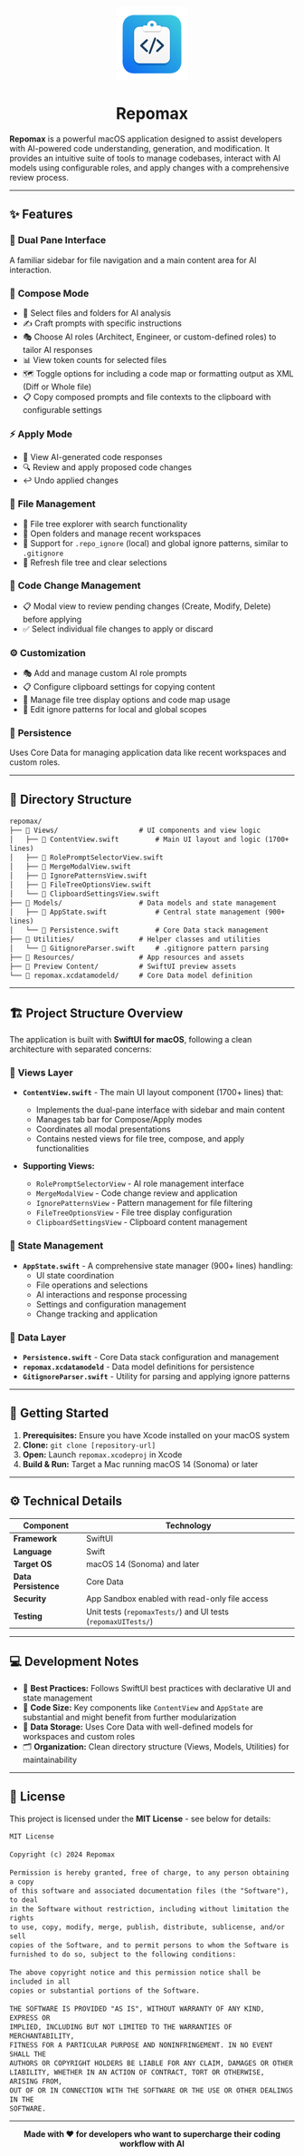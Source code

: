 <div align="center">

<img src="repomax/Resources/Assets.xcassets/AppIcon.appiconset/icon_128.png" alt="Repomax App Icon" width="128" height="128" />

# Repomax

</div>

**Repomax** is a powerful macOS application designed to assist developers with AI-powered code understanding, generation, and modification. It provides an intuitive suite of tools to manage codebases, interact with AI models using configurable roles, and apply changes with a comprehensive review process.

---

## ✨ Features

### 🎯 **Dual Pane Interface**
A familiar sidebar for file navigation and a main content area for AI interaction.

### 📝 **Compose Mode**
- 📁 Select files and folders for AI analysis
- ✍️ Craft prompts with specific instructions  
- 🎭 Choose AI roles (Architect, Engineer, or custom-defined roles) to tailor AI responses
- 📊 View token counts for selected files
- 🗺️ Toggle options for including a code map or formatting output as XML (Diff or Whole file)
- 📋 Copy composed prompts and file contexts to the clipboard with configurable settings

### ⚡ **Apply Mode**
- 👀 View AI-generated code responses
- 🔍 Review and apply proposed code changes
- ↩️ Undo applied changes

### 📂 **File Management**
- 🌳 File tree explorer with search functionality
- 📁 Open folders and manage recent workspaces
- 🚫 Support for `.repo_ignore` (local) and global ignore patterns, similar to `.gitignore`
- 🔄 Refresh file tree and clear selections

### 🔄 **Code Change Management**
- 📋 Modal view to review pending changes (Create, Modify, Delete) before applying
- ✅ Select individual file changes to apply or discard

### ⚙️ **Customization**
- 🎭 Add and manage custom AI role prompts
- 📋 Configure clipboard settings for copying content
- 🌳 Manage file tree display options and code map usage
- 🚫 Edit ignore patterns for local and global scopes

### 💾 **Persistence**
Uses Core Data for managing application data like recent workspaces and custom roles.

---

## 📁 Directory Structure

```
repomax/
├── 📁 Views/                    # UI components and view logic
│   ├── 📄 ContentView.swift         # Main UI layout and logic (1700+ lines)
│   ├── 📄 RolePromptSelectorView.swift
│   ├── 📄 MergeModalView.swift
│   ├── 📄 IgnorePatternsView.swift
│   ├── 📄 FileTreeOptionsView.swift
│   └── 📄 ClipboardSettingsView.swift
├── 📁 Models/                   # Data models and state management
│   ├── 📄 AppState.swift            # Central state management (900+ lines)
│   └── 📄 Persistence.swift         # Core Data stack management
├── 📁 Utilities/                # Helper classes and utilities
│   └── 📄 GitignoreParser.swift     # .gitignore pattern parsing
├── 📁 Resources/                # App resources and assets
├── 📁 Preview Content/          # SwiftUI preview assets
└── 📄 repomax.xcdatamodeld/     # Core Data model definition
```

---

## 🏗️ Project Structure Overview

The application is built with **SwiftUI for macOS**, following a clean architecture with separated concerns:

### 🎨 **Views Layer**
- **`ContentView.swift`** - The main UI layout component (1700+ lines) that:
  - Implements the dual-pane interface with sidebar and main content
  - Manages tab bar for Compose/Apply modes
  - Coordinates all modal presentations
  - Contains nested views for file tree, compose, and apply functionalities

- **Supporting Views:**
  - `RolePromptSelectorView` - AI role management interface
  - `MergeModalView` - Code change review and application
  - `IgnorePatternsView` - Pattern management for file filtering
  - `FileTreeOptionsView` - File tree display configuration
  - `ClipboardSettingsView` - Clipboard content management

### 🧠 **State Management**
- **`AppState.swift`** - A comprehensive state manager (900+ lines) handling:
  - UI state coordination
  - File operations and selections
  - AI interactions and response processing
  - Settings and configuration management
  - Change tracking and application

### 💾 **Data Layer**
- **`Persistence.swift`** - Core Data stack configuration and management
- **`repomax.xcdatamodeld`** - Data model definitions for persistence
- **`GitignoreParser.swift`** - Utility for parsing and applying ignore patterns

---

## 🚀 Getting Started

1. **Prerequisites:** Ensure you have Xcode installed on your macOS system
2. **Clone:** `git clone [repository-url]`
3. **Open:** Launch `repomax.xcodeproj` in Xcode
4. **Build & Run:** Target a Mac running macOS 14 (Sonoma) or later

---

## ⚙️ Technical Details

| Component | Technology |
|-----------|------------|
| **Framework** | SwiftUI |
| **Language** | Swift |
| **Target OS** | macOS 14 (Sonoma) and later |
| **Data Persistence** | Core Data |
| **Security** | App Sandbox enabled with read-only file access |
| **Testing** | Unit tests (`repomaxTests/`) and UI tests (`repomaxUITests/`) |

---

## 💻 Development Notes

- 🎯 **Best Practices:** Follows SwiftUI best practices with declarative UI and state management
- 📏 **Code Size:** Key components like `ContentView` and `AppState` are substantial and might benefit from further modularization
- 💾 **Data Storage:** Uses Core Data with well-defined models for workspaces and custom roles
- 🗂️ **Organization:** Clean directory structure (Views, Models, Utilities) for maintainability

---

## 📄 License

This project is licensed under the **MIT License** - see below for details:

```
MIT License

Copyright (c) 2024 Repomax

Permission is hereby granted, free of charge, to any person obtaining a copy
of this software and associated documentation files (the "Software"), to deal
in the Software without restriction, including without limitation the rights
to use, copy, modify, merge, publish, distribute, sublicense, and/or sell
copies of the Software, and to permit persons to whom the Software is
furnished to do so, subject to the following conditions:

The above copyright notice and this permission notice shall be included in all
copies or substantial portions of the Software.

THE SOFTWARE IS PROVIDED "AS IS", WITHOUT WARRANTY OF ANY KIND, EXPRESS OR
IMPLIED, INCLUDING BUT NOT LIMITED TO THE WARRANTIES OF MERCHANTABILITY,
FITNESS FOR A PARTICULAR PURPOSE AND NONINFRINGEMENT. IN NO EVENT SHALL THE
AUTHORS OR COPYRIGHT HOLDERS BE LIABLE FOR ANY CLAIM, DAMAGES OR OTHER
LIABILITY, WHETHER IN AN ACTION OF CONTRACT, TORT OR OTHERWISE, ARISING FROM,
OUT OF OR IN CONNECTION WITH THE SOFTWARE OR THE USE OR OTHER DEALINGS IN THE
SOFTWARE.
```

---

<div align="center">

**Made with ❤️ for developers who want to supercharge their coding workflow with AI**

</div> 